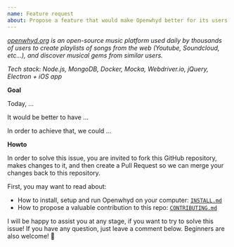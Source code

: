```yaml
---
name: Feature request
about: Propose a feature that would make Openwhyd better for its users
---
```


<!-- This section gives a bit of context for new contributors -->

_[openwhyd.org](https://openwhyd.org) is an open-source music platform used daily by thousands of users to create playlists of songs from the web (Youtube, Soundcloud, etc...), and discover musical gems from similar users._

_Tech stack: Node.js, MongoDB, Docker, Mocka, Webdriver.io, jQuery, Electron + iOS app_

**Goal**

Today, ... <!-- describe the situation/usage BEFORE the existence of the feature -->

It would be better to have ... <!-- describe the value provided by the feature -->

In order to achieve that, we could ... <!-- (optional) provide solutions, ideas and/or an action plan -->

<!-- Screenshots and images are appreciated, to illustrate the current situation and your feature -->

**Howto**

<!-- This section explains how to contribute successfully to Openwhyd's repo -->

In order to solve this issue, you are invited to fork this GitHub repository, makes changes to it, and then create a Pull Request so we can merge your changes back to this repository.

First, you may want to read about:

- How to install, setup and run Openwhyd on your computer: [`INSTALL.md`](https://github.com/openwhyd/openwhyd/blob/master/docs/INSTALL.md)
- How to propose a valuable contribution to this repo: [`CONTRIBUTING.md`](https://github.com/openwhyd/openwhyd/blob/master/docs/CONTRIBUTING.md)

I will be happy to assist you at any stage, if you want to try to solve this issue! If you have any question, just leave a comment below. Beginners are also welcome! 🤗
